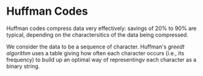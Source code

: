 # Huffman Codes

Huffman codes compress data very effectively: savings of 20% to 90% are typical, depending on the charactersitics of the data being compressed.

We consider the data to be a sequence of character. Huffman's _greedt algorithm_ uses a table giving how often each character occurs (i.e., its frequency) to build up an optimal way of representingv each character as a binary string.
